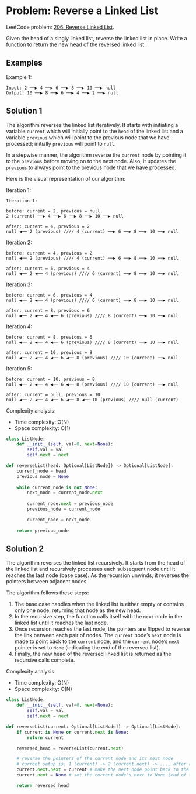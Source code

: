 # Problem: Reverse a Linked List

LeetCode problem: [206. Reverse Linked List](https://leetcode.com/problems/reverse-linked-list/).

Given the head of a singly linked list, reverse the linked list in place. Write a function to return the new head of the reversed linked list.

## Examples

Example 1:

```plaintext
Input: 2 ──▶ 4 ──▶ 6 ──▶ 8 ──▶ 10 ──▶ null
Output: 10 ──▶ 8 ──▶ 6 ──▶ 4 ──▶ 2 ──▶ null
```

## Solution 1

The algorithm reverses the linked list iteratively. It starts with initiating a variable `current` which will initially point to the `head` of the linked list and a variable `previous` which will point to the previous node that we have processed; initially `previous` will point to `null`.

In a stepwise manner, the algorithm reverse the `current` node by pointing it to the `previous` before moving on to the next node. Also, it updates the `previous` to always point to the previous node that we have processed.

Here is the visual representation of our algorithm:

Iteration 1:

```plaintext
Iteration 1:

before: current = 2, previous = null
2 (current) ──▶ 4 ──▶ 6 ──▶ 8 ──▶ 10 ──▶ null

after: current = 4, previous = 2
null ◀── 2 (previous) //// 4 (current) ──▶ 6 ──▶ 8 ──▶ 10 ──▶ null
```

Iteration 2:

```plaintext
before: current = 4, previous = 2
null ◀── 2 (previous) //// 4 (current) ──▶ 6 ──▶ 8 ──▶ 10 ──▶ null

after: current = 6, previous = 4
null ◀── 2 ◀── 4 (previous) //// 6 (current) ──▶ 8 ──▶ 10 ──▶ null
```

Iteration 3:

```plaintext
before: current = 6, previous = 4
null ◀── 2 ◀── 4 (previous) //// 6 (current) ──▶ 8 ──▶ 10 ──▶ null

after: current = 8, previous = 6
null ◀── 2 ◀── 4 ◀── 6 (previous) //// 8 (current) ──▶ 10 ──▶ null
```

Iteration 4:

```plaintext
before: current = 8, previous = 6
null ◀── 2 ◀── 4 ◀── 6 (previous) //// 8 (current) ──▶ 10 ──▶ null

after: current = 10, previous = 8
null ◀── 2 ◀── 4 ◀── 6 ◀── 8 (previous) //// 10 (current) ──▶ null
```

Iteration 5:

```plaintext
before: current = 10, previous = 8
null ◀── 2 ◀── 4 ◀── 6 ◀── 8 (previous) //// 10 (current) ──▶ null

after: current = null, previous = 10
null ◀── 2 ◀── 4 ◀── 6 ◀── 8 ◀── 10 (previous) //// null (current)
```

Complexity analysis:

- Time complexity: O(N)
- Space complexity: O(1)

```python
class ListNode:
    def __init__(self, val=0, next=None):
        self.val = val
        self.next = next

def reverseList(head: Optional[ListNode]) -> Optional[ListNode]:
    current_node = head
    previous_node = None
    
    while current_node is not None:
        next_node = current_node.next
        
        current_node.next = previous_node
        previous_node = current_node

        current_node = next_node
    
    return previous_node
```

## Solution 2

The algorithm reverses the linked list recursively. It starts from the head of the linked list and recursively processes each subsequent node until it reaches the last node (base case). As the recursion unwinds, it reverses the pointers between adjacent nodes.

The algorithm follows these steps:

1. The base case handles when the linked list is either empty or contains only one node, returning that node as the new head.
2. In the recursive step, the function calls itself with the `next` node in the linked list until it reaches the last node.
3. Once recursion reaches the last node, the pointers are flipped to reverse the link between each pair of nodes. The `current` node’s `next` node is made to point back to the `current` node, and the `current` node’s `next` pointer is set to `None` (indicating the end of the reversed list).
4. Finally, the new head of the reversed linked list is returned as the recursive calls complete.

Complexity analysis:

- Time complexity: O(N)
- Space complexity: O(N)

```python
class ListNode:
    def __init__(self, val=0, next=None):
        self.val = val
        self.next = next

def reverseList(current: Optional[ListNode]) -> Optional[ListNode]:
    if current is None or current.next is None:
        return current

    reversed_head = reverseList(current.next)

    # reverse the pointers of the current node and its next node
    # current setup is: 1 (current) -> 2 (current.next) -> ..., after reversal: 2 -> 1 -> null
    current.next.next = current # make the next node point back to the current node
    current.next = None # set the current node's next to None (end of the reversed part)

    return reversed_head
```
